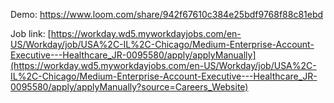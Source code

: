 Demo: https://www.loom.com/share/942f67610c384e25bdf9768f88c81ebd

Job link: [https://workday.wd5.myworkdayjobs.com/en-US/Workday/job/USA%2C-IL%2C-Chicago/Medium-Enterprise-Account-Executive---Healthcare_JR-0095580/apply/applyManually](https://workday.wd5.myworkdayjobs.com/en-US/Workday/job/USA%2C-IL%2C-Chicago/Medium-Enterprise-Account-Executive---Healthcare_JR-0095580/apply/applyManually?source=Careers_Website)
